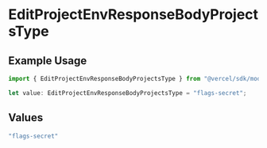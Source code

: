 # EditProjectEnvResponseBodyProjectsType

## Example Usage

```typescript
import { EditProjectEnvResponseBodyProjectsType } from "@vercel/sdk/models/operations/editprojectenv.js";

let value: EditProjectEnvResponseBodyProjectsType = "flags-secret";
```

## Values

```typescript
"flags-secret"
```